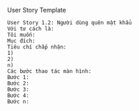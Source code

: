 User Story Template
```ad-check
User Story 1.2: Người dùng quên mật khẩu
Với tư cách là: 
Tôi muốn: 
Mục đích: 
Tiêu chí chấp nhận:
1)
2)
n)
Các bước thao tác màn hình:
Bước 1: 
Bước 2: 
Bước 3: 
Bước 4: 
Bước n:
```

